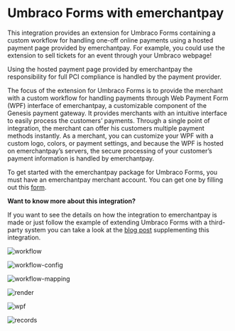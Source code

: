 # Umbraco Forms with emerchantpay
This integration provides an extension for Umbraco Forms containing a custom workflow for handling one-off online payments using a hosted payment page provided by emerchantpay. For example, you could use the extension to sell tickets for an event through your Umbraco webpage!

Using the hosted payment page provided by emerchantpay the responsibility for full PCI compliance is handled by the payment provider.

The focus of the extension for Umbraco Forms is to provide the merchant with a custom workflow for handling payments through Web Payment Form (WPF) interface of emerchantpay, a customizable component of the Genesis payment gateway. It provides merchants with an intuitive interface to easily process the customers’ payments. Through a single point of integration, the merchant can offer his customers multiple payment methods instantly. As a merchant, you can customize your WPF with a custom logo, colors, or payment settings, and because the WPF is hosted on emerchantpay’s servers, the secure processing of your customer’s payment information is handled by emerchantpay.

To get started with the emerchantpay package for Umbraco Forms, you must have an emerchantpay merchant account. You can get one by filling out this [form](https://www.emerchantpay.com/contact-us).

**Want to know more about this integration?**

If you want to see the details on how the integration to emerchantpay is made or just follow the example of extending Umbraco Forms with a third-party system you can take a look at the [blog post](https://umbraco.com/blog/integrating-umbraco-forms-with-emerchantpay/) supplementing this integration.

![workflow](https://github.com/umbraco/Umbraco.Forms.Integrations/blob/v10/docs/integrations-readmes/src/Umbraco.Forms.Integrations.Commerce.Emerchantpay/docs/images/workflow.png)

![workflow-config](https://github.com/umbraco/Umbraco.Forms.Integrations/blob/v10/docs/integrations-readmes/src/Umbraco.Forms.Integrations.Commerce.Emerchantpay/docs/images/workflow-config.png)

![workflow-mapping](https://github.com/umbraco/Umbraco.Forms.Integrations/blob/v10/docs/integrations-readmes/src/Umbraco.Forms.Integrations.Commerce.Emerchantpay/docs/images/workflow-mapping.png)

![render](https://github.com/umbraco/Umbraco.Forms.Integrations/blob/v10/docs/integrations-readmes/src/Umbraco.Forms.Integrations.Commerce.Emerchantpay/docs/images/render.png)

![wpf](https://github.com/umbraco/Umbraco.Forms.Integrations/blob/v10/docs/integrations-readmes/src/Umbraco.Forms.Integrations.Commerce.Emerchantpay/docs/images/wpf.png)

![records](https://github.com/umbraco/Umbraco.Forms.Integrations/blob/v10/docs/integrations-readmes/src/Umbraco.Forms.Integrations.Commerce.Emerchantpay/docs/images/records.png)